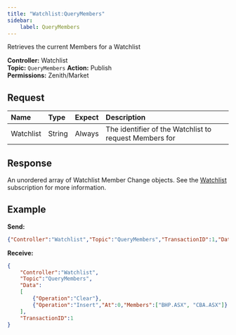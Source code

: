 ```yaml
---
title: "Watchlist:QueryMembers"
sidebar:
    label: QueryMembers
---
```


Retrieves the current Members for a Watchlist

**Controller:** Watchlist\
**Topic:** `QueryMembers`
**Action:** Publish\
**Permissions:** Zenith/Market

## Request

| Name      | Type    | Expect   | Description |
| :-------- | :------ | :------- | :--- |
| Watchlist | String  | Always   | The identifier of the Watchlist to request Members for |

## Response

An unordered array of Watchlist Member Change objects. See the [Watchlist](../watchlist/#watchlist-member-change-object) subscription for more information.

## Example

**Send:**
```json
{"Controller":"Watchlist","Topic":"QueryMembers","TransactionID":1,"Data":{"Watchlist":"123ABC"}}
```

**Receive:**
```json
{
	"Controller":"Watchlist",
	"Topic":"QueryMembers",
	"Data":
	[
		{"Operation":"Clear"},
		{"Operation":"Insert","At":0,"Members":["BHP.ASX", "CBA.ASX"]}
	],
	"TransactionID":1
}
```
